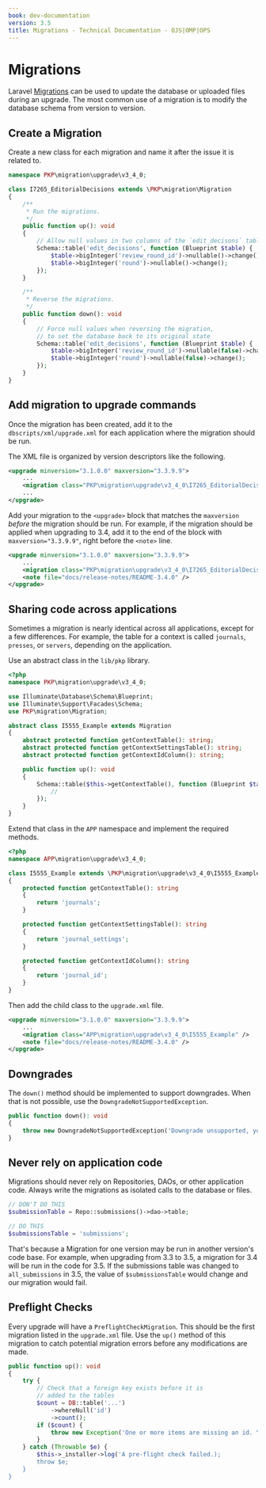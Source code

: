 ```yaml
---
book: dev-documentation
version: 3.5
title: Migrations - Technical Documentation - OJS|OMP|OPS
---
```


# Migrations

Laravel [Migrations](https://laravel.com/docs/9.x/migrations) can be used to update the database or uploaded files during an upgrade. The most common use of a migration is to modify the database schema from version to version.

## Create a Migration

Create a new class for each migration and name it after the issue it is related to.

```php
namespace PKP\migration\upgrade\v3_4_0;

class I7265_EditorialDecisions extends \PKP\migration\Migration
{
    /**
     * Run the migrations.
     */
    public function up(): void
    {
        // Allow null values in two columns of the `edit_decisons` table
        Schema::table('edit_decisions', function (Blueprint $table) {
            $table->bigInteger('review_round_id')->nullable()->change();
            $table->bigInteger('round')->nullable()->change();
        });
    }

    /**
     * Reverse the migrations.
     */
    public function down(): void
    {
        // Force null values when reversing the migration,
        // to set the database back to its original state
        Schema::table('edit_decisions', function (Blueprint $table) {
            $table->bigInteger('review_round_id')->nullable(false)->change();
            $table->bigInteger('round')->nullable(false)->change();
        });
    }
}
```

## Add migration to upgrade commands

Once the migration has been created, add it to the `dbscripts/xml/upgrade.xml` for each application where the migration should be run.

The XML file is organized by version descriptors like the following.

```xml
<upgrade minversion="3.1.0.0" maxversion="3.3.9.9">
    ...
    <migration class="PKP\migration\upgrade\v3_4_0\I7265_EditorialDecisions" />
    ...
</upgrade>
```

Add your migration to the `<upgrade>` block that matches the `maxversion` _before_ the migration should be run. For example, if the migration should be applied when upgrading to 3.4, add it to the end of the block with `maxversion="3.3.9.9"`, right before the `<note>` line.

```xml
<upgrade minversion="3.1.0.0" maxversion="3.3.9.9">
    ...
    <migration class="PKP\migration\upgrade\v3_4_0\I7265_EditorialDecisions" />
    <note file="docs/release-notes/README-3.4.0" />
</upgrade>
```

## Sharing code across applications

Sometimes a migration is nearly identical across all applications, except for a few differences. For example, the table for a context is called `journals`, `presses`, or `servers`, depending on the application.

Use an abstract class in the `lib/pkp` library.

```php
<?php
namespace PKP\migration\upgrade\v3_4_0;

use Illuminate\Database\Schema\Blueprint;
use Illuminate\Support\Facades\Schema;
use PKP\migration\Migration;

abstract class I5555_Example extends Migration
{
    abstract protected function getContextTable(): string;
    abstract protected function getContextSettingsTable(): string;
    abstract protected function getContextIdColumn(): string;

    public function up(): void
    {
        Schema::table($this->getContextTable(), function (Blueprint $table) {
            //
        });
    }
}
```

Extend that class in the `APP` namespace and implement the required methods.

```php
<?php
namespace APP\migration\upgrade\v3_4_0;

class I5555_Example extends \PKP\migration\upgrade\v3_4_0\I5555_Example
{
    protected function getContextTable(): string
    {
        return 'journals';
    }

    protected function getContextSettingsTable(): string
    {
        return 'journal_settings';
    }

    protected function getContextIdColumn(): string
    {
        return 'journal_id';
    }
}
```

Then add the child class to the `upgrade.xml` file.

```xml
<upgrade minversion="3.1.0.0" maxversion="3.3.9.9">
    ...
    <migration class="APP\migration\upgrade\v3_4_0\I5555_Example" />
    <note file="docs/release-notes/README-3.4.0" />
</upgrade>
```

## Downgrades

The `down()` method should be implemented to support downgrades. When that is not possible, use the `DowngradeNotSupportedException`.

```php
public function down(): void
{
    throw new DowngradeNotSupportedException('Downgrade unsupported, you will need to restore from backup');
}
```

## Never rely on application code

Migrations should never rely on Repositories, DAOs, or other application code. Always write the migrations as isolated calls to the database or files.

```php
// DON'T DO THIS
$submissionTable = Repo::submissions()->dao->table;

// DO THIS
$submissionsTable = 'submissions';
```

That's because a Migration for one version may be run in another version's code base. For example, when upgrading from 3.3 to 3.5, a migration for 3.4 will be run in the code for 3.5. If the submissions table was changed to `all_submissions` in 3.5, the value of `$submissionsTable` would change and our migration would fail.

## Preflight Checks

Every upgrade will have a `PreflightCheckMigration`. This should be the first migration listed in the `upgrade.xml` file. Use the `up()` method of this migration to catch potential migration errors before any modifications are made.

```php
public function up(): void
{
    try {
        // Check that a foreign key exists before it is
        // added to the tables
        $count = DB::table('...')
            ->whereNull('id')
            ->count();
        if ($count) {
            throw new Exception('One or more items are missing an id. You must remove these items before upgrading.');
        }
    } catch (Throwable $e) {
        $this->_installer->log('A pre-flight check failed.);
        throw $e;
    }
}
```
